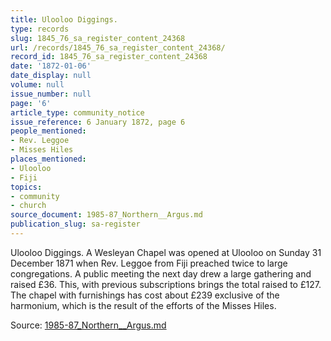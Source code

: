 ```yaml
---
title: Ulooloo Diggings.
type: records
slug: 1845_76_sa_register_content_24368
url: /records/1845_76_sa_register_content_24368/
record_id: 1845_76_sa_register_content_24368
date: '1872-01-06'
date_display: null
volume: null
issue_number: null
page: '6'
article_type: community_notice
issue_reference: 6 January 1872, page 6
people_mentioned:
- Rev. Leggoe
- Misses Hiles
places_mentioned:
- Ulooloo
- Fiji
topics:
- community
- church
source_document: 1985-87_Northern__Argus.md
publication_slug: sa-register
---
```


Ulooloo Diggings.  A Wesleyan Chapel was opened at Ulooloo on Sunday 31 December 1871 when Rev. Leggoe from Fiji preached twice to large congregations.  A public meeting the next day drew a large gathering and raised £36.  This, with previous subscriptions brings the total raised to £127.  The chapel with furnishings has cost about £239 exclusive of the harmonium, which is the result of the efforts of the Misses Hiles.

Source: [1985-87_Northern__Argus.md](/downloads/markdown/1985-87_Northern__Argus.md)
